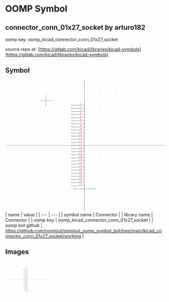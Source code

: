 # OOMP Symbol  
## connector_conn_01x27_socket  by arturo182  
  
oomp key: oomp_kicad_connector_conn_01x27_socket  
  
source repo at: [https://gitlab.com/kicad/libraries/kicad-symbols](https://gitlab.com/kicad/libraries/kicad-symbols)  
## Symbol  
  
[![working.png](working_600.png)](working.png)  
| name | value | 
| --- | --- | 
| symbol name | Connector | 
| library name | Connector | 
| oomp key | oomp_kicad_connector_conn_01x27_socket | 
| oomp bot github | https://github.com/oomlout/oomlout_oomp_symbol_bot/tree/main/kicad_connector_conn_01x27_socket/working | 
## Images  
  
[![working.png](working_140.png)](working.png)  
